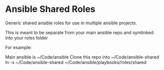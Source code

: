 # Ansible Shared Roles

Generic shared ansible roles for use in multiple ansible projects.

This is meant to be separate from your main ansible repo and symlinked into your roles folder

For example:

Main ansible is ~/Code/ansible
Clone this repo into ~/Code/ansible-shared
ln -s ~/Code/ansible-shared ~/Code/ansible/playbooks/roles/shared
